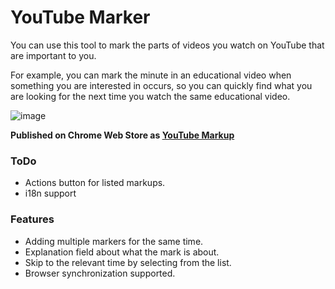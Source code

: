 
# YouTube Marker
You can use this tool to mark the parts of videos you watch on YouTube that are important to you.

For example, you can mark the minute in an educational video when something you are interested in occurs, so you can quickly find what you are looking for the next time you watch the same educational video.

![image](https://user-images.githubusercontent.com/26327664/219871856-1727be3f-cc94-42fa-bfaa-c6a83b4bf8a0.png)


**Published on Chrome Web Store as [YouTube Markup](https://chrome.google.com/webstore/detail/youtube-markup/emhjhcepnjieabmcmioendnlpbbhlnbn)**
### ToDo
- Actions button for listed markups.
- i18n support


### Features

- Adding multiple markers for the same time.
- Explanation field about what the mark is about.
- Skip to the relevant time by selecting from the list.
- Browser synchronization supported.
